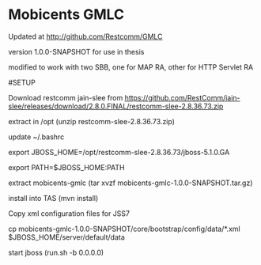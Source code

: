 # Mobicents GMLC

Updated at http://github.com/Restcomm/GMLC

version 1.0.0-SNAPSHOT for use in thesis

modified to work with two SBB, one for MAP RA, other for HTTP Servlet RA

#SETUP

Download restcomm jain-slee from https://github.com/RestComm/jain-slee/releases/download/2.8.0.FINAL/restcomm-slee-2.8.36.73.zip

extract in /opt  (unzip restcomm-slee-2.8.36.73.zip)

update ~/.bashrc

export JBOSS_HOME=/opt/restcomm-slee-2.8.36.73/jboss-5.1.0.GA

export PATH=$JBOSS_HOME:PATH

extract mobicents-gmlc   (tar xvzf mobicents-gmlc-1.0.0-SNAPSHOT.tar.gz)

install into TAS  (mvn install)

Copy xml configuration files for JSS7

cp mobicents-gmlc-1.0.0-SNAPSHOT/core/bootstrap/config/data/*.xml $JBOSS_HOME/server/default/data

start jboss  (run.sh -b 0.0.0.0)

